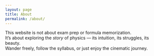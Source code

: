 ```yaml
---
layout: page
title: About
permalink: /about/
---
```


This website is not about exam prep or formula memorization.  
It’s about exploring the *story* of physics — its intuition, its struggles, its beauty.  
Wander freely, follow the syllabus, or just enjoy the cinematic journey.
